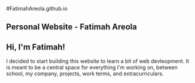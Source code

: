 #FatimahAreola.github.io

## Personal Website - Fatimah Areola

## Hi, I'm Fatimah!
I decided to start building this website to learn a bit of web devleopment.
It is meant to be a central space for everything I'm working on, between school, my company, projects, work terms, and extracurriculars.
